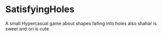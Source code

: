 # SatisfyingHoles
A small Hypercasual game about shapes falling into holes also shahar is sweet and ori is cute
